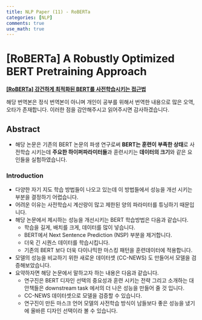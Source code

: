 ```yaml
---
title: NLP Paper (11) - RoBERTa
categories: [NLP]
comments: true
use_math: true
---
```




# [RoBERTa] A Robustly Optimized BERT Pretraining Approach



[**[RoBERTa] 강건하게 최적화된 BERT를 사전학습시키는 접근법**](https://arxiv.org/abs/1907.11692)



해당 번역본은 정식 번역본이 아니며 개인이 공부를 위해서 번역한 내용으로 많은 오역, 오타가 존재합니다. 이러한 점을 감안해주시고 읽어주시면 감사하겠습니다.



## Abstract

- 해당 논문은 기존의 BERT 논문의 파생 연구로써 **BERT는 훈련이 부족한 상태**로 사전학습 시키는데 **주요한 하이퍼파라미터들**과 훈련시키는 **데이터의 크기**와 같은 요인들을 실험하였습니다.



### Introduction

- 다양한 자기 지도 학습 방법들이 나오고 있는데 이 방법들에서 성능을 개선 시키는 부분을 결정하기 어렵습니다.
- 어려운 이유는 사전학습시 계산량이 많고 제한된 양의 파라미터를 튜닝하기 때문입니다.
- 해당 논문에서 제시하는 성능을 개선시키는 BERT 학습방법은 다음과 같습니다.
  - 학습을 길게, 배치를 크게, 데이터를 많이 넣습니다.
  - BERT에서 Next Sentence Prediction (NSP) 부분을 제거합니다.
  - 더욱 긴 시퀀스 데이터를 학습시킵니다.
  - 기존의 BERT 보다 더욱 다이나믹한 마스킹 패턴을 훈련데이터에 적용합니다.
- 모델의 성능을 비교하기 위한 새로운 데이터셋 (CC-NEWS) 도 만들어서 모델을 검증해보았습니다.
- 요약하자면 해당 논문에서 말하고자 하는 내용은 다음과 같습니다.
  - 연구진은 BERT 디자인 선택의 중요성과 훈련 시키는 전략 그리고 소개하는 대안책들은 downstream task 에서의 더 나은 성능을 만들어 줄 것 입니다.
  - CC-NEWS 데이터셋으로 모델을 검증할 수 있습니다.
  - 연구진이 만든 마스크 언어 모델의 사전학습 방식이 남들보다 좋은 성능을 냈기에 올바른 디자인 선택이라 볼 수 있습니다. 
